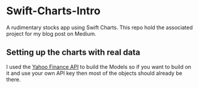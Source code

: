 # Swift-Charts-Intro
A rudimentary stocks app using Swift Charts. This repo hold the associated project for my blog post on Medium.

## Setting up the charts with real data
I used the [Yahoo Finance API](https://rapidapi.com/apidojo/api/yh-finance/) to build the 
Models so if you want to build on it and use your own API key then most of the objects should already be there. 
